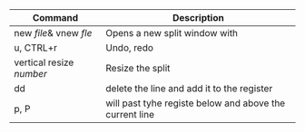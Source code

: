  Command                 | Description
-------------------------|------------
new *file*& vnew *fle*| Opens a new split window with 
u, CTRL+r | Undo, redo
vertical resize *number* | Resize the split
dd	| delete the line and add it to the register
p, P  | will past tyhe registe below and above the current line
